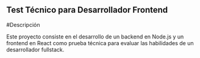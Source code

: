 

## Test Técnico para Desarrollador Frontend


#Descripción

Este proyecto consiste en el desarrollo de un backend en Node.js y un frontend en React como prueba técnica para evaluar las habilidades de un desarrollador fullstack.

